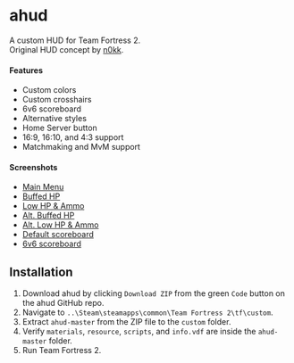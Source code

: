 # ahud

A custom HUD for Team Fortress 2.  
Original HUD concept by [n0kk](https://github.com/n0kk).

#### Features

* Custom colors
* Custom crosshairs
* 6v6 scoreboard
* Alternative styles
* Home Server button
* 16:9, 16:10, and 4:3 support
* Matchmaking and MvM support

#### Screenshots

* [Main Menu](https://i.imgur.com/Kx70I3P.jpg)
* [Buffed HP](https://i.imgur.com/WgR6jeE.jpg)
* [Low HP & Ammo](https://i.imgur.com/AV3mNzm.jpg)
* [Alt. Buffed HP](https://i.imgur.com/BKmdCnp.jpg)
* [Alt. Low HP & Ammo](https://i.imgur.com/m4gILKr.jpg)
* [Default scoreboard](https://i.imgur.com/cigUnUo.jpg)
* [6v6 scoreboard](https://i.imgur.com/xya3Hkg.jpg)

## Installation

1. Download ahud by clicking `Download ZIP` from the green `Code` button on the ahud GitHub repo.
2. Navigate to  `..\Steam\steamapps\common\Team Fortress 2\tf\custom`.
3. Extract `ahud-master` from the ZIP file to the `custom` folder.
4. Verify `materials`, `resource`, `scripts`, and `info.vdf` are inside the `ahud-master` folder.
5. Run Team Fortress 2.
